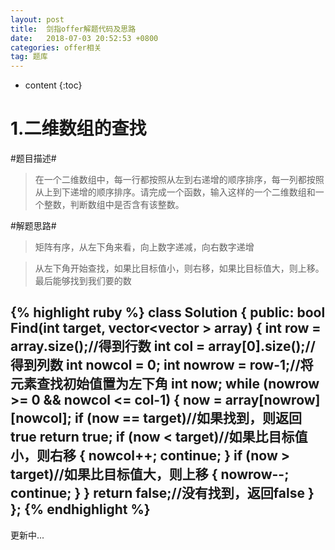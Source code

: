 ```yaml
---
layout: post
title:  剑指offer解题代码及思路
date:   2018-07-03 20:52:53 +0800
categories: offer相关
tag: 题库
---
```


* content
{:toc}

1.二维数组的查找
===============
#题目描述#
>在一个二维数组中，每一行都按照从左到右递增的顺序排序，每一列都按照从上到下递增的顺序排序。请完成一个函数，输入这样的一个二维数组和一个整数，判断数组中是否含有该整数。

#解题思路#
>矩阵有序，从左下角来看，向上数字递减，向右数字递增

>从左下角开始查找，如果比目标值小，则右移，如果比目标值大，则上移。最后能够找到我们要的数

{% highlight ruby %}
class Solution {
public:
    bool Find(int target, vector<vector<int> > array) {
        int row = array.size();//得到行数
        int col = array[0].size();//得到列数
        int nowcol = 0;
        int nowrow = row-1;//将元素查找初始值置为左下角
        int now;
        while (nowrow >= 0 && nowcol <= col-1)
        {
            now = array[nowrow][nowcol];
            if (now == target)//如果找到，则返回true
                return true;
            if (now < target)//如果比目标值小，则右移
            {
                nowcol++;
                continue;
            }
            if (now > target)//如果比目标值大，则上移
            {
                nowrow--;
                continue;
            }
        }
        return false;//没有找到，返回false
    }
};
{% endhighlight %}
----
更新中...

